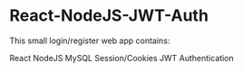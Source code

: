 # React-NodeJS-JWT-Auth

This small login/register web app contains:

  React
  NodeJS
  MySQL
  Session/Cookies
  JWT Authentication

